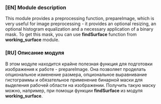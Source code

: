 ### [EN] Module description
This module provides a preprocessing function, prepareImage, which is very useful for image preprocessing - it provides an optional resizing, an optional histogram equalization and a necessary application of a binary mask. To get this mask, you can use **findSurface** function from **working_surface** module.


### [RU] Описание модуля
В этом модуле находится крайне полезная функция для подготовки изображения к работе - prepareImage. Она позволяет проделать опциональное изменение размера, опциональное выравнивание гистограммы и обязательное применение бинарной маски для выделения рабочей области на изображении. Получить такую маску можно, например, при помощи функции **findSurface** из модуля **working_surface**.